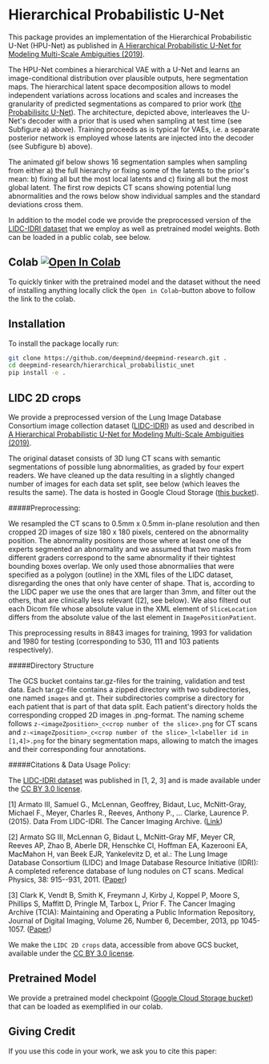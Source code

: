 # Hierarchical Probabilistic U-Net

<!-- ![](media/architecture.jpg) -->

This package provides an implementation of the Hierarchical Probabilistic U-Net
(HPU-Net) as published in [A Hierarchical Probabilistic U-Net for Modeling
Multi-Scale Ambiguities (2019)](https://arxiv.org/abs/1905.13077).

The HPU-Net combines a hierarchical VAE with a U-Net and learns an
image-conditional distribution over plausible outputs, here segmentation maps.
The hierarchical latent space decomposition allows to model independent
variations across locations and scales and increases the granularity of
predicted segmentations as compared to prior work ([the Probabilisitc
U-Net](https://arxiv.org/abs/1806.05034)).
The architecture, depicted above, interleaves the U-Net's decoder with a
prior that is used when sampling at test time (see Subfigure a) above). Training
proceeds as is typical for VAEs, i.e. a separate posterior network is employed
whose latents are injected into the decoder (see Subfigure b) above).

The animated gif below shows 16 segmentation samples when sampling from either
a) the full hierarchy or fixing some of the latents to the prior's mean: b)
fixing all but the most local latents and c) fixing all but the most global
latent.  The first row depicts CT scans showing potential lung abnormalities and
the rows below show individual samples and the standard deviations cross them.

<!-- ![](media/animation.gif) -->

In addition to the model code we provide the preprocessed version of the
[LIDC-IDRI
dataset](https://wiki.cancerimagingarchive.net/display/Public/LIDC-IDRI)
that we employ as well as pretrained model weights. Both can be loaded in a
public colab, see below.

## Colab [![Open In Colab](https://colab.research.google.com/assets/colab-badge.svg)](https://colab.research.google.com/github/deepmind/deepmind-research/blob/master/hierarchical_probabilistic_unet/HPU_Net.ipynb)
To quickly tinker with the pretrained model and the dataset without the need of
installing anything locally click the `Open in Colab`-button above to follow the
link to the colab.


## Installation
To install the package locally run:
```bash
git clone https://github.com/deepmind/deepmind-research.git .
cd deepmind-research/hierarchical_probabilistic_unet
pip install -e .
```

## LIDC 2D crops
We provide a preprocessed version of the Lung Image Database Consortium image
collection dataset
([LIDC-IDRI](https://wiki.cancerimagingarchive.net/display/Public/LIDC-IDRI))
as used and described in [A Hierarchical Probabilistic U-Net for Modeling
Multi-Scale Ambiguities (2019)](https://arxiv.org/abs/1905.13077).

The original dataset consists of 3D lung CT scans with semantic segmentations of
possible lung abnormalities, as graded by four expert readers. We have cleaned
up the data resulting in a slightly changed number of images for
each data set split, see below (which leaves the results the same). The data is
hosted in Google Cloud Storage ([this bucket](https://console.cloud.google.com/storage/browser/hpunet-data/lidc_crops/)).

#####Preprocessing:

We resampled the CT scans to 0.5mm x 0.5mm in-plane resolution and then cropped
2D images of size 180 x 180 pixels, centered on the abnormality position. The
abnormality positions are those where at least one of the experts segmented an
abnormality and we assumed that two masks from different graders correspond to
the same abnormality if their tightest bounding boxes overlap. We only used
those abnormaliies that were specified as a polygon (outline) in the XML files
of the LIDC dataset, disregarding the ones that only have center of shape. That
is, according to the LIDC paper we use the ones that are larger than 3mm, and
filter out the others, that are clinically less relevant ([2], see below).
We also filterd out each Dicom file whose absolute value in the XML element of
`SliceLocation` differs from the absolute value of the last element in
`ImagePositionPatient`.

This preprocessing results in 8843 images for training, 1993 for validation and
1980 for testing (corresponding to 530, 111 and 103 patients respectively).

#####Directory Structure

The GCS bucket contains tar.gz-files for the training, validation and test data.
Each tar.gz-file contains a zipped directory with two subdirectories, one named
`images` and `gt`. Their subdirectories comprise a directory for each patient
that is part of that data split. Each patient's directory holds the
corresponding cropped 2D images in .png-format. The naming scheme follows
`z-<imageZposition>_c<crop number of the slice>.png` for CT scans and
`z-<imageZposition>_c<crop number of the slice>_l<labeller id in [1,4]>.png` for
the binary segmentation maps, allowing to match the images and their
corresponding four annotations.


#####Citations & Data Usage Policy:

The [LIDC-IDRI
dataset](https://wiki.cancerimagingarchive.net/display/Public/LIDC-IDRI)
was published in [1, 2, 3] and is made available under the [CC BY 3.0
license](https://creativecommons.org/licenses/by/3.0/).

[1] Armato III, Samuel G., McLennan, Geoffrey, Bidaut, Luc, McNitt-Gray, Michael
F., Meyer, Charles R., Reeves, Anthony P., … Clarke, Laurence P. (2015). Data
From LIDC-IDRI. The Cancer Imaging Archive.
([Link](http://doi.org/10.7937/K9/TCIA.2015.LO9QL9SX))

[2] Armato SG III, McLennan G, Bidaut L, McNitt-Gray MF, Meyer CR, Reeves AP,
Zhao B, Aberle DR, Henschke CI, Hoffman EA, Kazerooni EA, MacMahon H, van Beek
EJR, Yankelevitz D, et al.:  The Lung Image Database Consortium (LIDC) and Image
Database Resource Initiative (IDRI): A completed reference database of lung
nodules on CT scans. Medical Physics, 38: 915--931, 2011.
([Paper](https://www.ncbi.nlm.nih.gov/pubmed/21452728))

[3] Clark K, Vendt B, Smith K, Freymann J, Kirby J, Koppel P, Moore S, Phillips
S, Maffitt D, Pringle M, Tarbox L, Prior F. The Cancer Imaging Archive (TCIA):
Maintaining and Operating a Public Information Repository, Journal of Digital
Imaging, Volume 26, Number 6, December, 2013, pp 1045-1057.
([Paper](https://link.springer.com/article/10.1007%2Fs10278-013-9622-7))

We make the `LIDC 2D crops` data, accessible from above GCS bucket, available
under the [CC BY 3.0 license](https://creativecommons.org/licenses/by/3.0/).


## Pretrained Model
We provide a pretrained model checkpoint ([Google Cloud Storage
bucket](https://console.cloud.google.com/storage/browser/hpunet-data/model_checkpoint/))
that can be loaded as exemplified in our colab.


## Giving Credit

If you use this code in your work, we ask you to cite this paper:

```
```

